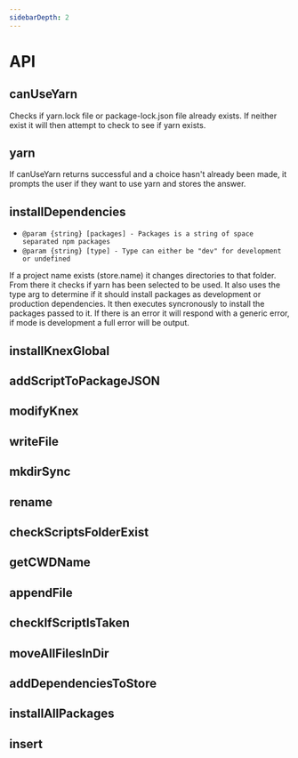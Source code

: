 ```yaml
---
sidebarDepth: 2
---
```


# API

## canUseYarn

Checks if yarn.lock file or package-lock.json file already exists.
If neither exist it will then attempt to check to see if yarn exists.

## yarn
If canUseYarn returns successful and a choice hasn't already been made, it prompts the user if they
want to use yarn and stores the answer.

## installDependencies 
* ```@param {string} [packages] - Packages is a string of space separated npm packages```
* ```@param {string} [type] - Type can either be "dev" for development or undefined```

If a project name exists (store.name) it changes directories to that folder. From there it checks if yarn has been selected to be used. It also uses the type arg to determine if it should install packages as development or production dependencies. It then executes syncronously to install the packages passed to it. If there is an error it will respond with a generic error, if mode is development a full error will be output.

## installKnexGlobal

## addScriptToPackageJSON

## modifyKnex

## writeFile

## mkdirSync

## rename

## checkScriptsFolderExist

## getCWDName

## appendFile

## checkIfScriptIsTaken

## moveAllFilesInDir

## addDependenciesToStore

## installAllPackages

## insert
